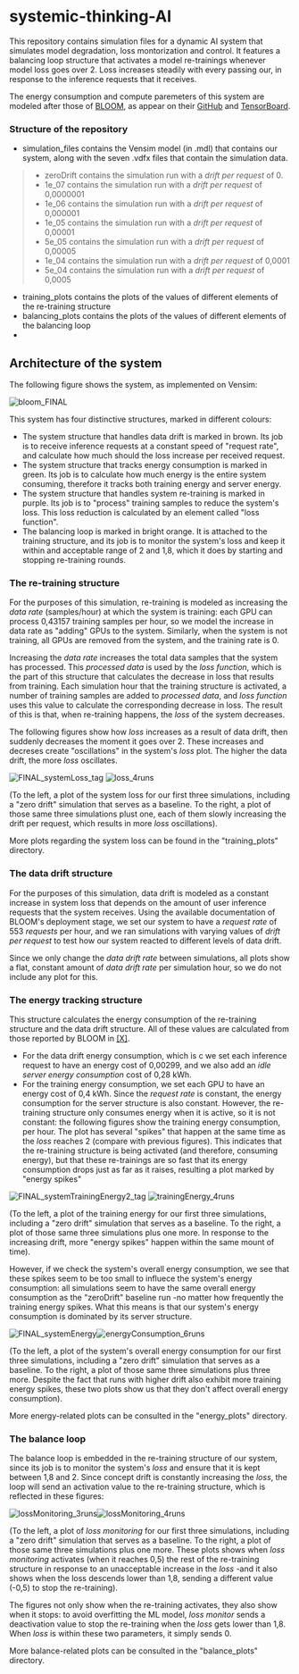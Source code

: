 # systemic-thinking-AI
This repository contains simulation files for a dynamic AI system that simulates model degradation, loss montorization and control. It features a balancing loop structure that activates a model re-trainings whenever model loss goes over 2. Loss increases steadily with every passing our, in response to the inference requests that it receives.

The energy consumption and compute paremeters of this system are modeled after those of [BLOOM](https://arxiv.org/pdf/2211.02001), as appear on their [GitHub](https://huggingface.co/bigscience/bloom-intermediate) and [TensorBoard](https://huggingface.co/bigscience/tr11-176B-logs/tensorboard).

### Structure of the repository
* simulation_files contains the Vensim model (in .mdl) that contains our system, along with the seven .vdfx files that contain the simulation data.
>* zeroDrift contains the simulation run with a *drift per request* of 0.
>* 1e_07 contains the simulation run with a *drift per request* of 0,0000001
>* 1e_06 contains the simulation run with a *drift per request* of 0,000001
>* 1e_05 contains the simulation run with a *drift per request* of 0,00001
>* 5e_05 contains the simulation run with a *drift per request* of 0,00005
>* 1e_04 contains the simulation run with a *drift per request* of 0,0001
>* 5e_04 contains the simulation run with a *drift per request* of 0,0005
* training_plots contains the plots of the values of different elements of the re-training structure
* balancing_plots contains the plots of the values of different elements of the balancing loop
* 

## Architecture of the system
The following figure shows the system, as implemented on Vensim:

![bloom_FINAL](https://github.com/user-attachments/assets/23e1d997-5ab9-4e02-8138-af74884c1b04)

This system has four distinctive structures, marked in different colours:
* The system structure that handles data drift is marked in brown. Its job is to receive inference requests at a constant speed of "request rate", and calculate how much should the loss increase per received request.
* The system structure that tracks energy consumption is marked in green. Its job is to calculate how much energy is the entire system consuming, therefore it tracks both training energy and server energy.
* The system structure that handles system re-training is marked in purple. Its job is to "process" training samples to reduce the system's loss. This loss reduction is calculated by an element called "loss function".
* The balancing loop is marked in bright orange. It is attached to the training structure, and its job is to monitor the system's loss and keep it within and acceptable range of 2 and 1,8, which it does by starting and stopping re-training rounds.

### The re-training structure
For the purposes of this simulation, re-training is modeled as increasing the *data rate* (samples/hour) at which the system is training: each GPU can process 0,43157 training samples per hour, so we model the increase in data rate as "adding" GPUs to the system. Similarly, when the system is not training, all GPUs are removed from the system, and the training rate is 0.

Increasing the *data rate* increases the total data samples that the system has processed. This *processed data* is used by the *loss function*, which is the part of this structure that calculates the decrease in loss that results from training. Each simulation hour that the training structure is activated, a number of training samples are added to *processed data*, and *loss function* uses this value to calculate the corresponding decrease in loss. The result of this is that, when re-training happens, the *loss* of the system decreases.

The following figures show how *loss* increases as a result of data drift, then suddenly decreases the moment it goes over 2. These increases and decreses create "oscillations" in the system's *loss* plot. The higher the data drift, the more *loss* oscillates.

 ![FINAL_systemLoss_tag](https://github.com/user-attachments/assets/04c95955-416d-40c2-ae07-abcf398840e9) ![loss_4runs](https://github.com/user-attachments/assets/d060de9b-b3e9-41fd-8ad3-4de7b45196cf)


(To the left, a plot of the system loss for our first three simulations, including a "zero drift" simulation that serves as a baseline. To the right, a plot of those same three simulations plust one, each of them slowly increasing the drift per request, which results in more *loss* oscillations). 

 More plots regarding the system loss can be found in the "training_plots" directory.

### The data drift structure
For the purposes of this simulation, data drift is modeled as a constant increase in system loss that depends on the amount of user inference requests that the system receives. Using the available documentation of BLOOM's deployment stage, we set our system to have a *request rate* of 553 *requests* per hour, and we ran simulations with varying values of *drift per request* to test how our system reacted to different levels of data drift.

Since we only change the *data drift rate* between simulations, all plots show a flat, constant amount of *data drift rate* per simulation hour, so we do not include any plot for this.

### The energy tracking structure
This structure calculates the energy consumption of the re-training structure and the data drift structure. All of these values are calculated from those reported by BLOOM in [[X]](https://arxiv.org/pdf/2211.02001).
* For the data drift energy consumption, which is c we set each inference request to have an energy cost of 0,00299, and we also add an *idle server energy consumption* cost of  0,28 kWh.
* For the training energy consumption, we set each GPU to have an energy cost of 0,4 kWh.
Since the *request rate* is constant, the energy consumption for the server structure is also constant. However, the re-training structure only consumes energy when it is active, so it is not constant: the following figures show the training energy consumption, per hour. The plot has several "spikes" that happen at the same time as the *loss* reaches 2 (compare with previous figures). This indicates that the re-training structure is being activated (and therefore, consuming energy), but that these re-trainings are so fast that its energy consumption drops just as far as it raises, resulting a plot marked by "energy spikes"

![FINAL_systemTrainingEnergy2_tag](https://github.com/user-attachments/assets/eb8e1b8f-b9df-4d1c-adb5-e98d00a982bc) ![trainingEnergy_4runs](https://github.com/user-attachments/assets/9b128a14-13ef-4230-b1f9-bc6c1e7001df)


(To the left, a plot of the training energy for our first three simulations, including a "zero drift" simulation that serves as a baseline. To the right, a plot of those same three simulations plus one more. In response to the increasing drift, more "energy spikes" happen within the same mount of time).

However, if we check the system's overall energy consumption, we see that these spikes seem to be too small to influece the system's energy consumption: all simulations seem to have the same overall energy consumption as the "zeroDrift" baseline run -no matter how frequently the training energy spikes. What this means is that our system's energy consumption is dominated by its server structure.

![FINAL_systemEnergy](https://github.com/user-attachments/assets/6b8be522-fa71-447a-a882-dd191d0ccdd7)![energyConsumption_6runs](https://github.com/user-attachments/assets/752bbc47-7d82-441b-b030-1e24b1125217)

(To the left, a plot of the system's overall energy consumption for our first three simulations, including a "zero drift" simulation that serves as a baseline. To the right, a plot of those same three simulations plus three more. Despite the fact that runs with higher drift also exhibit more training energy spikes, these two plots show us that they don't affect overall energy consumption).

More energy-related plots can be consulted in the "energy_plots" directory.

### The balance loop
The balance loop is embedded in the re-training structure of our system, since its job is to monitor the system's *loss* and ensure that it is kept between 1,8 and 2. Since concept drift is constantly increasing the *loss*, the loop will send an activation value to the re-training structure, which is reflected in these figures:

![lossMonitoring_3runs](https://github.com/user-attachments/assets/7e974472-c26f-4b5e-b969-784e63ed0011)![lossMonitoring_4runs](https://github.com/user-attachments/assets/b552b3e8-fe9f-4734-8378-f489ac6c73ee)

(To the left, a plot of *loss monitoring* for our first three simulations, including a "zero drift" simulation that serves as a baseline. To the right, a plot of those same three simulations plus one more. These plots shows when *loss monitoring* activates (when it reaches 0,5) the rest of the re-training structure in response to an unacceptable increase in the *loss* -and it also shows when the loss descends lower than 1,8, sending a different value (-0,5) to stop the re-training).

The figures not only show when the re-training activates, they also show when it stops: to avoid overfitting the ML model, *loss monitor* sends a deactivation value to stop the re-training when the *loss* gets lower than 1,8. When *loss* is within these two parameters, it simply sends 0.

More balance-related plots can be consulted in the "balance_plots" directory.



